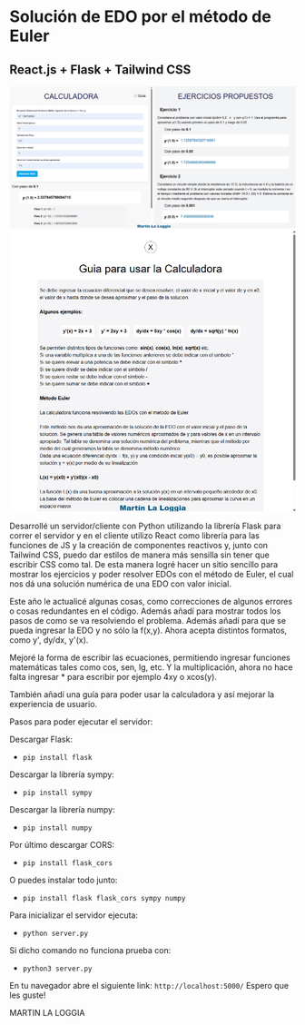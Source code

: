 # Solución de EDO por el método de Euler
## React.js + Flask + Tailwind CSS

![alt text](public/exampleScreen1.png)
![alt text](public/exampleScreen2.png)

Desarrollé un servidor/cliente con Python utilizando la librería Flask para correr el servidor y en el cliente utilizo React como librería para las funciones de JS y la creación de componentes reactivos y, junto con Tailwind CSS, puedo dar estilos de manera más sensilla sin tener que escribir CSS como tal. De esta manera logré hacer un sitio sencillo para mostrar los ejercicios y poder resolver EDOs con el método de Euler, el cual nos dá una solución numérica de una EDO con valor inicial.

Este año le actualicé algunas cosas, como correcciones de algunos errores o cosas redundantes en el código. Además añadí para mostrar todos los pasos de como se va resolviendo el problema.
Además añadí para que se pueda ingresar la EDO y no sólo la f(x,y). Ahora acepta distintos formatos, como y', dy/dx, y'(x).

Mejoré la forma de escribir las ecuaciones, permitiendo ingresar funciones matemáticas tales como cos, sen, lg, etc. Y la multiplicación, ahora no hace falta ingresar * para escribir por ejemplo 4xy o xcos(y).

También añadí una guía para poder usar la calculadora y así mejorar la experiencia de usuario.

Pasos para poder ejecutar el servidor:

Descargar Flask:
- `pip install flask`

Descargar la librería sympy:
- `pip install sympy`

Descargar la librería numpy:
- `pip install numpy`

Por último descargar CORS:
- `pip install flask_cors`

O puedes instalar todo junto:
- `pip install flask flask_cors sympy numpy`

Para inicializar el servidor ejecuta:
- `python server.py` 

Si dicho comando no funciona prueba con:
- `python3 server.py`

En tu navegador abre el siguiente link:
`http://localhost:5000/`
Espero que les guste!

MARTIN LA LOGGIA
